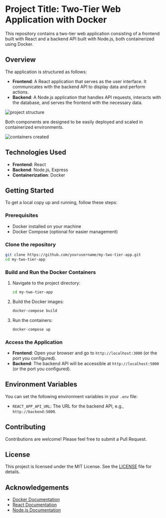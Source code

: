 # Project Title: Two-Tier Web Application with Docker

This repository contains a two-tier web application consisting of a frontend built with React and a backend API built with Node.js, both containerized using Docker.

## Overview

The application is structured as follows:

- **Frontend**: A React application that serves as the user interface. It communicates with the backend API to display data and perform actions.
- **Backend**: A Node.js application that handles API requests, interacts with the database, and serves the frontend with the necessary data.

![project structure](https://github.com/user-attachments/assets/34865c57-caa2-464c-8ec8-11684a70df71)


Both components are designed to be easily deployed and scaled in containerized environments.

![containers created](https://github.com/user-attachments/assets/6e67d134-f838-4763-856b-3e2057e36039)


## Technologies Used

- **Frontend**: React
- **Backend**: Node.js, Express
- **Containerization**: Docker

## Getting Started

To get a local copy up and running, follow these steps:

### Prerequisites

- Docker installed on your machine
- Docker Compose (optional for easier management)

### Clone the repository

```bash
git clone https://github.com/yourusername/my-two-tier-app.git
cd my-two-tier-app
```

### Build and Run the Docker Containers

1. Navigate to the project directory:
   ```bash
   cd my-two-tier-app
   ```

2. Build the Docker images:
   ```bash
   docker-compose build
   ```

3. Run the containers:
   ```bash
   docker-compose up
   ```

### Access the Application

- **Frontend**: Open your browser and go to `http://localhost:3000` (or the port you configured).
- **Backend**: The backend API will be accessible at `http://localhost:5000` (or the port you configured).

## Environment Variables

You can set the following environment variables in your `.env` file:

- `REACT_APP_API_URL`: The URL for the backend API, e.g., `http://backend:5000`.

## Contributing

Contributions are welcome! Please feel free to submit a Pull Request.

## License

This project is licensed under the MIT License. See the [LICENSE](LICENSE) file for details.

## Acknowledgements

- [Docker Documentation](https://docs.docker.com/)
- [React Documentation](https://reactjs.org/docs/getting-started.html)
- [Node.js Documentation](https://nodejs.org/en/docs/)



